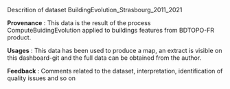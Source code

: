 Descrition of dataset BuildingEvolution_Strasbourg_2011_2021

**Provenance** : This data is the result of the process ComputeBuidingEvolution applied to buildings features from BDTOPO-FR product. 

**Usages** : This data has been used to produce a map, an extract is visible on this dashboard-git and the full data can be obtained from the author. 

**Feedback** : Comments related to the dataset, interpretation, identification of quality issues and so on
